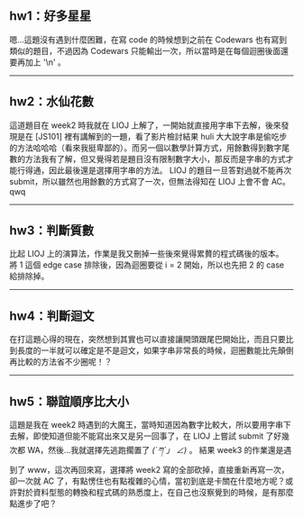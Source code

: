 ## hw1：好多星星

嗯...這題沒有遇到什麼困難，在寫 code 的時候想到之前在 Codewars 也有寫到類似的題目，不過因為 Codewars 只能輸出一次，所以當時是在每個迴圈後面還要再加上 '\n' 。

---

## hw2：水仙花數

這道題目在 week2 時我就在 LIOJ 上解了，一開始就直接用字串下去解，後來發現是在 [JS101] 裡有講解到的一題，看了影片檢討結果 huli 大大說字串是偷吃步的方法哈哈哈（看來我挺卑鄙的）。而另一個以數學計算方式，用餘數得到數字尾數的方法我有了解，但又覺得若是題目沒有限制數字大小，那反而是字串的方式才能行得通，因此最後還是選擇用字串的方法。
LIOJ 的題目一旦答對過就不能再次 submit，所以雖然也用餘數的方式寫了一次，但無法得知在 LIOJ 上會不會 AC。qwq

---

## hw3：判斷質數

比起 LIOJ 上的演算法，作業是我又刪掉一些後來覺得累贅的程式碼後的版本。
將 1 這個 edge case 排除後，因為迴圈要從 i = 2 開始，所以也先把 2 的 case 給排除掉。

---

## hw4：判斷迴文

在打這題心得的現在，突然想到其實也可以直接讓開頭跟尾巴開始比，而且只要比到長度的一半就可以確定是不是迴文，如果字串非常長的時候，迴圈數能比先顛倒再比較的方法省不少圈呢！？

---

## hw5：聯誼順序比大小

這題是我在 week2 時遇到的大魔王，當時知道因為數字比較大，所以要用字串下去解，即使知道但能不能寫出來又是另一回事了，在 LIOJ 上嘗試 submit 了好幾次都 WA，然後...我就選擇先逃跑擱置了 _(ˊཀˋ」 ∠)_ 。
結果 week3 的作業還是遇到了 www，這次再回來寫，選擇將 week2 寫的全部砍掉，直接重新再寫一次，卻一次就 AC 了，有點愣住也有點複雜的心情，當初到底是卡關在什麼地方呢？或許對於資料型態的轉換和程式碼的熟悉度上，在自己也沒察覺到的時候，是有那麼點進步了吧？
